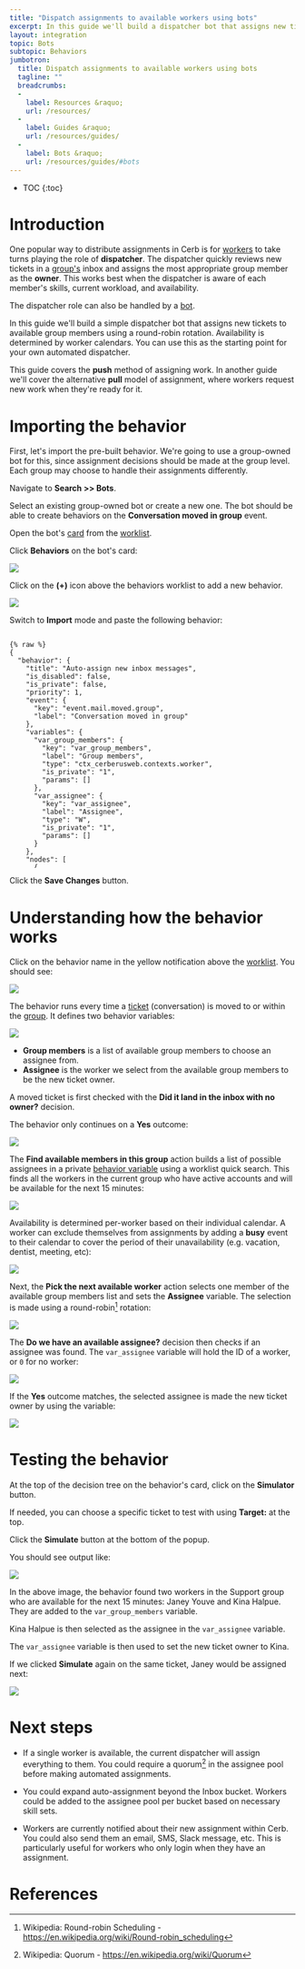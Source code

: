 ```yaml
---
title: "Dispatch assignments to available workers using bots"
excerpt: In this guide we'll build a dispatcher bot that assigns new tickets to available group members using a round-robin rotation.
layout: integration
topic: Bots
subtopic: Behaviors
jumbotron:
  title: Dispatch assignments to available workers using bots
  tagline: ""
  breadcrumbs:
  -
    label: Resources &raquo;
    url: /resources/
  -
    label: Guides &raquo;
    url: /resources/guides/
  -
    label: Bots &raquo;
    url: /resources/guides/#bots
---
```


* TOC
{:toc}

# Introduction

One popular way to distribute assignments in Cerb is for [workers](/docs/workers/) to take turns playing the role of **dispatcher**.  The dispatcher quickly reviews new tickets in a [group's](/docs/groups/) inbox and assigns the most appropriate group member as the **owner**. This works best when the dispatcher is aware of each member's skills, current workload, and availability.

The dispatcher role can also be handled by a [bot](/docs/bots/).

In this guide we'll build a simple dispatcher bot that assigns new tickets to available group members using a round-robin rotation.  Availability is determined by worker calendars.  You can use this as the starting point for your own automated dispatcher.

<div class="cerb-box note"><p>This guide covers the <b>push</b> method of assigning work.  In another guide we'll cover the alternative <b>pull</b> model of assignment, where workers request new work when they're ready for it.</p></div>

# Importing the behavior

First, let's import the pre-built behavior.  We're going to use a group-owned bot for this, since assignment decisions should be made at the group level.  Each group may choose to handle their assignments differently.

Navigate to **Search >> Bots**.

Select an existing group-owned bot or create a new one.  The bot should be able to create behaviors on the **Conversation moved in group** event.

Open the bot's [card](/docs/records/#cards) from the [worklist](/docs/workspaces/#worklists).

Click **Behaviors** on the bot's card:

<div class="cerb-screenshot">
<img src="/assets/images/guides/bots/dispatch-assignments/bot.png" class="screenshot">
</div>

Click on the **(+)** icon above the behaviors worklist to add a new behavior.

<div class="cerb-screenshot">
<img src="/assets/images/guides/common/worklist-add.png" class="screenshot">
</div>

Switch to **Import** mode and paste the following behavior:

<pre style="max-height:29.5em;">
<code class="language-json">
{% raw %}
{
  "behavior": {
    "title": "Auto-assign new inbox messages",
    "is_disabled": false,
    "is_private": false,
    "priority": 1,
    "event": {
      "key": "event.mail.moved.group",
      "label": "Conversation moved in group"
    },
    "variables": {
      "var_group_members": {
        "key": "var_group_members",
        "label": "Group members",
        "type": "ctx_cerberusweb.contexts.worker",
        "is_private": "1",
        "params": []
      },
      "var_assignee": {
        "key": "var_assignee",
        "label": "Assignee",
        "type": "W",
        "is_private": "1",
        "params": []
      }
    },
    "nodes": [
      {
        "type": "switch",
        "title": "Did it land in the inbox with no owner?",
        "status": "live",
        "nodes": [
          {
            "type": "outcome",
            "title": "Yes",
            "status": "live",
            "params": {
              "groups": [
                {
                  "any": 0,
                  "conditions": [
                    {
                      "condition": "ticket_bucket_name",
                      "oper": "is",
                      "value": "Inbox"
                    },
                    {
                      "condition": "ticket_has_owner",
                      "bool": "0"
                    }
                  ]
                }
              ]
            },
            "nodes": [
              {
                "type": "action",
                "title": "Find available members in this group",
                "status": "live",
                "params": {
                  "actions": [
                    {
                      "action": "var_group_members",
                      "search_mode": "quick_search",
                      "quick_search": "group:(id:{{group_id}}) isDisabled:n isAvailable:\"now to +15 mins\"",
                      "limit": "",
                      "limit_count": "10",
                      "mode": "add",
                      "worklist_model": {
                        "options": [],
                        "columns": [
                          "w_title",
                          "a_address_email",
                          "w_is_superuser",
                          "w_at_mention_name",
                          "w_language",
                          "w_timezone"
                        ],
                        "params": {
                          "58bf4124c1b27": {
                            "field": "*_group_search",
                            "operator": "custom",
                            "value": "(id:2)"
                          },
                          "58bf4124c1b33": {
                            "field": "w_is_disabled",
                            "operator": "equals or null",
                            "value": false
                          },
                          "58bf4124c1b3d": {
                            "field": "*_calendar_availability",
                            "operator": "between",
                            "value": [
                              "now",
                              "+15 mins",
                              "1"
                            ]
                          }
                        },
                        "limit": 10,
                        "sort_by": "w_first_name",
                        "sort_asc": true,
                        "subtotals": "",
                        "context": "cerberusweb.contexts.worker"
                      }
                    }
                  ]
                }
              },
              {
                "type": "action",
                "title": "Pick the next worker worker",
                "status": "live",
                "params": {
                  "actions": [
                    {
                      "action": "var_assignee",
                      "vars": [
                        "var_group_members"
                      ],
                      "opt_is_available": "1",
                      "mode": "seq"
                    }
                  ]
                }
              },
              {
                "type": "switch",
                "title": "Do we have an available assignee?",
                "status": "live",
                "nodes": [
                  {
                    "type": "outcome",
                    "title": "Yes",
                    "status": "live",
                    "params": {
                      "groups": [
                        {
                          "any": 0,
                          "conditions": [
                            {
                              "condition": "_custom_script",
                              "tpl": "{{var_assignee}}",
                              "oper": "!is",
                              "value": "0"
                            }
                          ]
                        }
                      ]
                    },
                    "nodes": [
                      {
                        "type": "action",
                        "title": "Assign the ticket to the new owner",
                        "status": "live",
                        "params": {
                          "actions": [
                            {
                              "action": "set_owner",
                              "worker_id": "var_assignee"
                            }
                          ]
                        }
                      }
                    ]
                  }
                ]
              }
            ]
          }
        ]
      }
    ]
  }
}
{% endraw %}
</code>
</pre>

Click the **Save Changes** button.

# Understanding how the behavior works

Click on the behavior name in the yellow notification above the [worklist](/docs/workspaces/#worklists).  You should see:

<div class="cerb-screenshot">
<img src="/assets/images/guides/bots/dispatch-assignments/behavior.png" class="screenshot">
</div>

The behavior runs every time a [ticket](/docs/tickets/) (conversation) is moved to or within the [group](/docs/groups/).  It defines two behavior variables:

<div class="cerb-screenshot">
<img src="/assets/images/guides/bots/dispatch-assignments/behavior-edit.png" class="screenshot">
</div>

* **Group members** is a list of available group members to choose an assignee from.
* **Assignee** is the worker we select from the available group members to be the new ticket owner.

A moved ticket is first checked with the **Did it land in the inbox with no owner?** decision.

The behavior only continues on a **Yes** outcome:

<div class="cerb-screenshot">
<img src="/assets/images/guides/bots/dispatch-assignments/behavior-outcome-yes.png" class="screenshot">
</div>

The **Find available members in this group** action builds a list of possible assignees in a private [behavior variable](/docs/bots/#variables) using a worklist quick search.  This finds all the workers in the current group who have active accounts and will be available for the next 15 minutes:

<div class="cerb-screenshot">
<img src="/assets/images/guides/bots/dispatch-assignments/behavior-action-find-workers.png" class="screenshot">
</div>

Availability is determined per-worker based on their individual calendar.  A worker can exclude themselves from assignments by adding a **busy** event to their calendar to cover the period of their unavailability (e.g. vacation, dentist, meeting, etc):

<div class="cerb-screenshot">
<img src="/assets/images/guides/bots/dispatch-assignments/calendar.png" class="screenshot">
</div>

Next, the **Pick the next available worker** action selects one member of the available group members list and sets the **Assignee** variable. The selection is made using a round-robin[^round-robin] rotation:

<div class="cerb-screenshot">
<img src="/assets/images/guides/bots/dispatch-assignments/behavior-action-pick-assignee.png" class="screenshot">
</div>

The **Do we have an available assignee?** decision then checks if an assignee was found. The `var_assignee` variable will hold the ID of a worker, or `0` for no worker:

<div class="cerb-screenshot">
<img src="/assets/images/guides/bots/dispatch-assignments/behavior-decision-found-owner.png" class="screenshot">
</div>

If the **Yes** outcome matches, the selected assignee is made the new ticket owner by using the variable:

<div class="cerb-screenshot">
<img src="/assets/images/guides/bots/dispatch-assignments/behavior-action-set-owner.png" class="screenshot">
</div>

# Testing the behavior

At the top of the decision tree on the behavior's card, click on the **Simulator** button.

If needed, you can choose a specific ticket to test with using **Target:** at the top.

Click the **Simulate** button at the bottom of the popup.

You should see output like:

<div class="cerb-screenshot">
<img src="/assets/images/guides/bots/dispatch-assignments/behavior-simulator.png" class="screenshot">
</div>

In the above image, the behavior found two workers in the Support group who are available for the next 15 minutes: Janey Youve and Kina Halpue.  They are added to the `var_group_members` variable.

Kina Halpue is then selected as the assignee in the `var_assignee` variable.

The `var_assignee` variable is then used to set the new ticket owner to Kina.

If we clicked **Simulate** again on the same ticket, Janey would be assigned next:

<div class="cerb-screenshot">
<img src="/assets/images/guides/bots/dispatch-assignments/behavior-simulator-rerun.png" class="screenshot">
</div>

# Next steps

* If a single worker is available, the current dispatcher will assign everything to them. You could require a quorum[^quorum] in the assignee pool before making automated assignments.

* You could expand auto-assignment beyond the Inbox bucket.  Workers could be added to the assignee pool per bucket based on necessary skill sets.

* Workers are currently notified about their new assignment within Cerb. You could also send them an email, SMS, Slack message, etc.  This is particularly useful for workers who only login when they have an assignment.

# References

[^quorum]: Wikipedia: Quorum - <https://en.wikipedia.org/wiki/Quorum>

[^round-robin]: Wikipedia: Round-robin Scheduling - <https://en.wikipedia.org/wiki/Round-robin_scheduling>